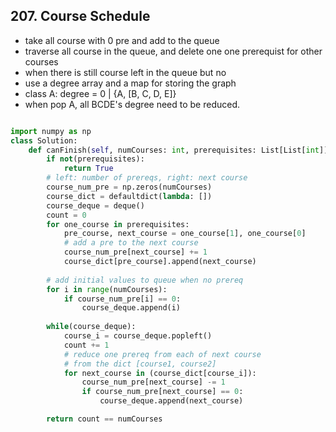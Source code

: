 ## 207. Course Schedule


- take all course with 0 pre and add to the queue
- traverse all course in the queue, and delete one one prerequist for other courses
- when there is still course left in the queue but no 
- use a degree array and a map for storing the graph
- class A: degree = 0 | {A, [B, C, D, E]}
- when pop A, all BCDE's degree need to be reduced. 

```python

import numpy as np
class Solution:
    def canFinish(self, numCourses: int, prerequisites: List[List[int]]) -> bool:
        if not(prerequisites):
            return True
        # left: number of prereqs, right: next course
        course_num_pre = np.zeros(numCourses)
        course_dict = defaultdict(lambda: [])
        course_deque = deque()
        count = 0
        for one_course in prerequisites:
            pre_course, next_course = one_course[1], one_course[0] 
            # add a pre to the next course
            course_num_pre[next_course] += 1
            course_dict[pre_course].append(next_course)
            
        # add initial values to queue when no prereq
        for i in range(numCourses):
            if course_num_pre[i] == 0:
                course_deque.append(i)
                
        while(course_deque):
            course_i = course_deque.popleft()
            count += 1
            # reduce one prereq from each of next course
            # from the dict [course1, course2]
            for next_course in (course_dict[course_i]):
                course_num_pre[next_course] -= 1
                if course_num_pre[next_course] == 0:
                    course_deque.append(next_course)

        return count == numCourses
```
